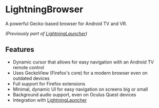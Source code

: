 # LightningBrowser
A powerful Gecko-based browser for Android TV and VR. 

*(Previously part of [LightningLauncher](https://github.com/threethan/LightningLauncher))*

## Features
- Dynamic cursor that allows for easy navigation with an Android TV remote control
- Uses GeckoView (Firefox's core) for a modern browser even on outdated devices
- Full support for Firefox extensions
- Minimal, dynamic UI for easy navigation on screens big or small
- Background audio support, even on Oculus Quest devices
- Integration with [LightningLauncher](https://github.com/threethan/LightningLauncher)
